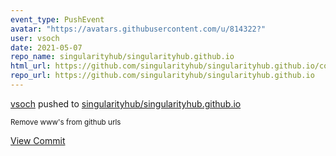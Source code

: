 ```yaml
---
event_type: PushEvent
avatar: "https://avatars.githubusercontent.com/u/814322?"
user: vsoch
date: 2021-05-07
repo_name: singularityhub/singularityhub.github.io
html_url: https://github.com/singularityhub/singularityhub.github.io/commit/4848e93dca59cdc46902b026156a05ebbcf4d16f
repo_url: https://github.com/singularityhub/singularityhub.github.io
---
```


<a href='https://github.com/vsoch' target='_blank'>vsoch</a> pushed to <a href='https://github.com/singularityhub/singularityhub.github.io' target='_blank'>singularityhub/singularityhub.github.io</a>

<small>Remove www's from github urls</small>

<a href='https://github.com/singularityhub/singularityhub.github.io/commit/4848e93dca59cdc46902b026156a05ebbcf4d16f' target='_blank'>View Commit</a>